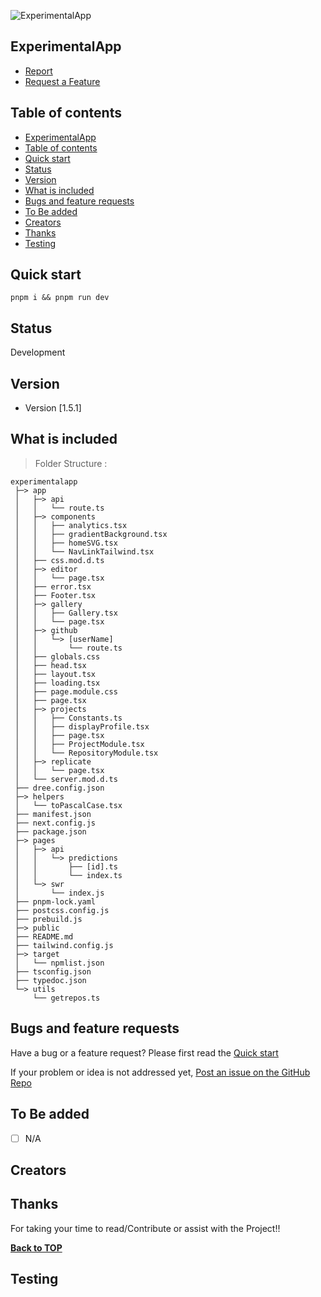 ![ExperimentalApp](/public/midj/grid_20.png)

## ExperimentalApp

 - [Report]()
 - [Request a Feature](h)

## Table of contents
- [ExperimentalApp](#experimentalapp)
- [Table of contents](#table-of-contents)
- [Quick start](#quick-start)
- [Status](#status)
- [Version](#version)
- [What is included](#what-is-included)
- [Bugs and feature requests](#bugs-and-feature-requests)
- [To Be added](#to-be-added)
- [Creators](#creators)
- [Thanks](#thanks)
- [Testing](#testing)
<!--  -->

## Quick start

```code
pnpm i && pnpm run dev
```


## Status

Development

## Version

- Version [1.5.1]

## What is included

> Folder Structure :


[//]: # (dree - BEGIN)
```
experimentalapp
 ├─> app
 │   ├─> api
 │   │   └── route.ts
 │   ├─> components
 │   │   ├── analytics.tsx
 │   │   ├── gradientBackground.tsx
 │   │   ├── homeSVG.tsx
 │   │   └── NavLinkTailwind.tsx
 │   ├── css.mod.d.ts
 │   ├─> editor
 │   │   └── page.tsx
 │   ├── error.tsx
 │   ├── Footer.tsx
 │   ├─> gallery
 │   │   ├── Gallery.tsx
 │   │   └── page.tsx
 │   ├─> github
 │   │   └─> [userName]
 │   │       └── route.ts
 │   ├── globals.css
 │   ├── head.tsx
 │   ├── layout.tsx
 │   ├── loading.tsx
 │   ├── page.module.css
 │   ├── page.tsx
 │   ├─> projects
 │   │   ├── Constants.ts
 │   │   ├── displayProfile.tsx
 │   │   ├── page.tsx
 │   │   ├── ProjectModule.tsx
 │   │   └── RepositoryModule.tsx
 │   ├─> replicate
 │   │   └── page.tsx
 │   └── server.mod.d.ts
 ├── dree.config.json
 ├─> helpers
 │   └── toPascalCase.tsx
 ├── manifest.json
 ├── next.config.js
 ├── package.json
 ├─> pages
 │   ├─> api
 │   │   └─> predictions
 │   │       ├── [id].ts
 │   │       └── index.ts
 │   └─> swr
 │       └── index.js
 ├── pnpm-lock.yaml
 ├── postcss.config.js
 ├── prebuild.js
 ├─> public
 ├── README.md
 ├── tailwind.config.js
 ├─> target
 │   └── npmlist.json
 ├── tsconfig.json
 ├── typedoc.json
 └─> utils
     └── getrepos.ts
```
[//]: # (dree - END)



## Bugs and feature requests

Have a bug or a feature request? Please first read the [Quick start](#quick-start)

If your problem or idea is not addressed yet, 
[Post an issue on the GitHub Repo](https://github.com/Ambushfall/experimentalapp/issues/new/choose)

## To Be added

- [ ] N/A

## Creators



## Thanks

For taking your time to read/Contribute or assist with the Project!!

**[Back to TOP](#)**

## Testing
<!--  -->
